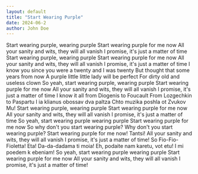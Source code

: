 ```yaml
---
layout: default
title: "Start Wearing Purple"
date: 2024-06-2
author: John Doe
---
```

Start wearing purple, wearing purple
Start wearing purple for me now
All your sanity and wits, they will all vanish
I promise, it's just a matter of time
Start wearing purple, wearing purple
Start wearing purple for me now
All your sanity and wits, they will all vanish
I promise, it's just a matter of time
I know you since you were a twenty and I was twenty
But thought that some years from now
A purple little little lady will be perfect
For dirty old and useless clown
So yeah, start wearing purple, wearing purple
Start wearing purple for me now
All your sanity and wits, they will all vanish
I promise, it's just a matter of time
I know it all from Diogenis to Foucault
From Lozgechkin to Paspartu
I ia klianus obossav dva paltza
Chto muzika poshla ot Zvukov Mu!
Start wearing purple, wearing purple
Start wearing purple for me now
All your sanity and wits, they will all vanish
I promise, it's just a matter of time
So yeah, start wearing purple wearing purple
Start wearing purple for me now
So why don't you start wearing purple?
Why don't you start wearing purple?
Start wearing purple for me now!
Tantsi!
All your sanity and wits, they will all vanish
I promise, it's just a matter of time!
So Fio-Fio-Fioletta! Eta!
Da-da-dadama ti moia!
Eh, podaite nam karetu, vot etu!
I mi poedem k ebeniam!
So yeah, start wearing purple wearing purple
Start wearing purple for me now
All your sanity and wits, they will all vanish
I promise, it's just a matter of time!